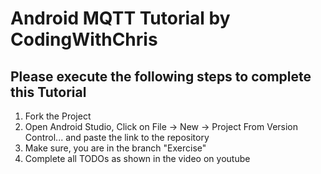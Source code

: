 # Android MQTT Tutorial by CodingWithChris

## Please execute the following steps to complete this Tutorial

1) Fork the Project
2) Open Android Studio, Click on File -> New -> Project From Version Control... and paste the link to the repository
3) Make sure, you are in the branch "Exercise"
4) Complete all TODOs as shown in the video on youtube
